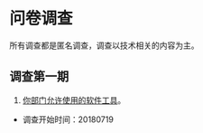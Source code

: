 # 问卷调查

所有调查都是匿名调查，调查以技术相关的内容为主。

## 调查第一期

1. [你部门允许使用的软件工具](https://github.com/JosanSun/CtripTechExch/blob/master/%E9%97%AE%E5%8D%B7%E8%B0%83%E6%9F%A5/%E8%BD%AF%E4%BB%B6%E5%B7%A5%E5%85%B7%E8%B0%83%E6%9F%A5.md)。
- 调查开始时间：20180719




